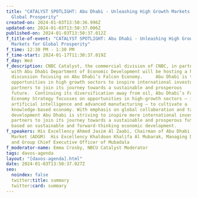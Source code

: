 ```yaml
---
title: "CATALYST SPOTLIGHT: Abu Dhabi - Unleashing High Growth Markets for
  Global Prosperity"
created-on: 2024-01-03T13:50:36.996Z
updated-on: 2024-01-03T13:50:37.006Z
published-on: 2024-01-03T13:50:37.012Z
f_title-of-event: "CATALYST SPOTLIGHT: Abu Dhabi - Unleashing High Growth
  Markets for Global Prosperity"
f_time: 12:30 PM - 1:30 PM
f_time-start: 2024-01-17T11:30:37.019Z
f_day: Wed
f_description: CNBC Catalyst, the commercial division of CNBC, in partnership
  with Abu Dhabi Department of Economic Development will be hosting a high-level
  discussion focusing on Abu Dhabi’s Falcon Economy.     Abu Dhabi is targeting
  opportunities in high growth sectors to inspire international investors and
  partners to join its journey towards a sustainable and prosperous
  future.  Continuing its diversification away from oil, Abu Dhabi’s Falcon
  Economy Strategy focusses on opportunities in high-growth sectors – including
  artificial intelligence and advanced manufacturing – to cultivate a
  knowledge-based economy. With emphasis on global collaboration and talent
  development Abu Dhabi is striving to inspire more international investors and
  partners to join its journey towards a sustainable and prosperous future –
  based on sustainable and forward-thinking economic development.
f_speakers: His Excellency Ahmed Jasim Al Zaabi, Chairman of Abu Dhabi Global
  Market (ADGM)  His Excellency Khaldoon Khalifa Al Mubarak, Managing Director
  and Group Chief Executive Officer of Mubadala
f_moderator-name: Emma Crosby, NBCU Catalyst Moderator
tags: davos-agenda
layout: "[davos-agenda].html"
date: 2024-01-03T13:50:37.027Z
seo:
  noindex: false
  twitter:title: summary
  twitter:card: summary
---
```

